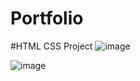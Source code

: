 # Portfolio
#HTML CSS Project
![image](https://github.com/user-attachments/assets/99cd2972-a08b-4f6d-8f75-f5b4b1e60663)

![image](https://github.com/user-attachments/assets/bd8fedf5-a6b5-4d54-b1b1-c8c653284706)

